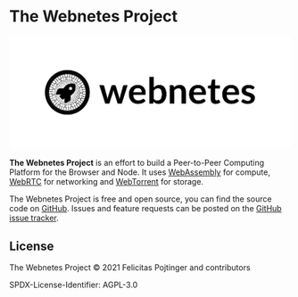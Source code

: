 # The Webnetes Project

![Webnetes Header](./img/header.png)

**The Webnetes Project** is an effort to build a Peer-to-Peer Computing Platform for the Browser and Node. It uses [WebAssembly](https://en.wikipedia.org/wiki/WebAssembly) for compute, [WebRTC](https://en.wikipedia.org/wiki/WebRTC) for networking and [WebTorrent](https://en.wikipedia.org/wiki/WebTorrent) for storage.

The Webnetes Project is free and open source, you can find the source code on [GitHub](https://github.com/alphahorizonio/webnetes). Issues and feature requests can be posted on the [GitHub issue tracker](https://github.com/alphahorizonio/webnetes/issues).

## License

The Webnetes Project © 2021 Felicitas Pojtinger and contributors

SPDX-License-Identifier: AGPL-3.0
